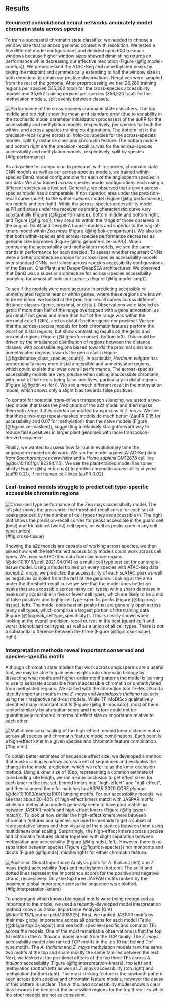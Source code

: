 ## Results

### Recurrent convolutional neural networks accurately model chromatin state across species

To train a successful chromatin state classifier, we needed to choose a window size that balanced genomic context with resolution.
We tested a few different model configurations and decided upon 600 basepair windows because higher window sizes showed diminishing returns on performance while decreasing our effective resolution (Figure {@fig:model-configs}).
We preprocessed the ATAC-Seq and unmethylated peaks by taking the midpoint and symmetrically extending to half the window size in both directions to obtain our postive observations.
Negatives were sampled from the rest of the genome.
After preprocessing we had 26,280 training regions per species (315,360 total) for the cross-species accessibility models and 35,652 training regions per species  (356,520 total) for the methylation models, split evenly between classes.

![Performance of the cross-species chromatin state classifiers. The top middle and top right show the mean and standard error (due to variability in the stochastic model parameter initialization processes) of the auPR for the accessibility and methylation models, respectively, per species for both the within- and across-species training configurations. The bottom left is the precision-recall curve across all hold-out species for the across-species models, split by distance class and chromatin feature. The bottom middle and bottom right are the precision-recall curves for the across-species accessibility and methylation models, respectively, split by species.](images/fig1.png){#fig:performance}

As a baseline for comparison to previous, within-species, chromatin state CNN models as well as our across-species models, we trained within-species DanQ model configurations for each of the angiosperm species in our data.
We also trained across-species model configurations each using a different species as a test set.
Generally, we observed that a given across-species model has a comparable, if not superior, area under the precision-recall curve (auPR) to the within-species model (Figure {@fig:performance}, top middle and top right).
While the across-species accessibility model auPR and areas under the receiver operating characteristic curve vary substantially (Figure {@fig:performance}, bottom middle and bottom right, and Figure {@fig:roc}), they are also within the range of those observed in the original DanQ and DeepSEA human models and superior to the bag-of-kmers model within _Zea mays_ (Figure {@fig:bok-comparison}).
We also see that both within-species and across-species performance decreases as genome size increases (Figure {@fig:genome-size-auPR}).
When comparing the accessibility and methylation models, we see the same trends in performance for each species.
To assess whether recurrent CNNs were a better architecture choice for across-species accessibility models over standard CNNs, we trained across-species accessibility configurations of the Basset, CharPlant, and DeeperDeepSEA architectures.
We observed that DanQ was a superior architecture for across-species accessibility modeling for almost all hold-out species (Figure {@fig:model-cmp}).

To see if the models were more accurate in predicting accessible or unmethylated regions near or within genes, where these regions are known to be enriched, we looked at the precision-recall curves across different distance classes (genic, proximal, or distal).
Observations were labeled as genic if more than half of the range overlapped with a gene annotation, as proximal if not genic and more than half of the range was within the proximal cutoff (2kb), and as distal if neither genic nor proximal.
We see that the across-species models for both chromatin features perform the worst on distal regions, but show contrasting results on the genic and proximal regions (Figure {@fig:performance}, bottom left).
This could be driven by the imbalanced distribution of regions between the distance classes, with accessible regions biased towards the proximal class and unmethylated regions towards the genic class (Figure {@fig:distance_class_species_count}).
In particular, _Hordeum vulgare_ has proportionally many more distal accessible and unmethylated regions, which could explain the lower overall performance.
The across-species accessibility models are very precise when calling inaccessible chromatin, with most of the errors being false-positives, particularly in distal regions (Figure {@fig:fdr-vs-for}).
We see a much different result in the methylation model, which shows only a slight bias towards false positives.

To control for potential _trans_-driven transposon silencing, we tested a two-step model that takes the predictions of the a2z model and then masks them with zeros if they overlap annotated transposons in _Z. mays_.
We see that these two-step repeat-masked models do much better (ΔauPR 0.15 for accessibility and 0.07 for methylation) than the naive models (Figure {@fig:maize-masked}), suggesting a relatively straightforward way to reduce false positives in larger plant genomes with more transposon-derived sequence.

Finally, we wanted to assess how far out in evolutionary time the angiosperm model could work.
We ran the model against ATAC-Seq data from _Saccharomyces cerevisiae_ and a _Homo sapiens_ GM12878 cell line [@doi:10.1101/gr.192294.115].
We see the plant-trained model has some ability (Figure {@fig:euk-cmp}) to predict chromatin accessibility in yeast (auPR 0.21), if not human cell-lines (auPR 0.02).

### Leaf-trained models struggle to predict cell type-specific accessible chromatin regions

![Cross-cell type performance of the _Zea mays_ accessibility model. The left plot shows the area under the threshold-recall curve for each set of peaks grouped by the number of cell types they are accessible in. The right plot shows the precision-recall curves for peaks accessible in the guard cell (best) and trichoblast (worst) cell types, as well as peaks open in any cell type (union).](images/fig2.png){#fig:cross-tissue}

Knowing the a2z models are capable of working across species, we then asked how well the leaf-trained accessibility models could work across cell types.
We used scATAC-Seq data from six maize organs [@doi:10.1016/j.cell.2021.04.014] as a multi-cell type test set for our single-tissue model.
Using a model trained on every species with ATAC-seq data except _Z. mays_, we predicted the accessibility of each scATAC peak as well as negatives sampled from the rest of the genome.
Looking at the area under the threshold-recall curve we see that the model does better on peaks that are accessible across many cell types, with a sharp decrease in peaks only accessible in five or fewer cell types, which are likely to be a mix of false positives and highly cell type-specific peaks (Figure {@fig:cross-tissue}, left).
The model does best on peaks that are generally open across many cell types, which comprise a largest portion of the training data (Figure {@fig:peak_celltype_specificity}).
This is clearly shown when looking at the overall precision-recall curves in the best (guard cell) and worst (trichoblast) cell types, as well as a union of all cell types.
There is not a substantial difference between the three (Figure {@fig:cross-tissue}, right).

### Interpretation methods reveal important conserved and species-specific motifs

Although chromatin state models that work across angiosperms are a useful tool, we may be able to gain new insights into chromatin biology by dissecting what motifs and higher-order motif patterns the model is learning to use to separate accessible from inaccessible chromatin or unmethylated from methylated regions.
We started with the attribution tool TF-MoDISco to identify important motifs in the _Z. mays_ and _Arabidopsis thaliana_ test sets using their respective held-out models.
While TF-MoDISco qualitatively identified many important motifs (Figure {@fig:tf-modisco}), most of them ranked similarly by attribution score and therefore could not be quantitatively compared in terms of effect size or importance relative to each other.

![Multidimensional scaling of the high-effect medoid kmer distance matrix across all species and chromatin feature model combinations. Each point is a high-effect kmer in a given species and chromatin feature combination.](images/fig4.png){#fig:mds}

To obtain better estimates of sequence effect size, we developed a method that masks sliding windows across a set of sequences and evaluates the change in the model prediction, which we refer to as the kmer occlusion method.
Using a kmer size of 10bp, representing a common estimate of core binding site length, we ran a kmer occlusion to get effect sizes for each kmer in the test set, binned kmers into "high-effect" and "null-effect", and then scanned them for matches to JASPAR 2020 CORE _plantae_ [@doi:10.1093/nar/gkz1001] binding motifs.
For our accessibility models, we see that about 20-40% of high-effect kmers match with JASPAR motifs while our methylation models generally seem to have poor matching between JASPAR motifs and high-effect kmers (Figure {@fig:jaspar-match}).
To look at how similar the high-effect kmers were between chromatin features and species, we used k-medoids to get a subset of representative kmers and then visualized the distances between them using multidimensional scaling.
Surprisingly, the high-effect kmers across species and chromatin features cluster together, with slight separation between methylation and accessibility (Figure {@fig:mds}, left).
However, there is no separation between species (Figure {@fig:mds-species}) nor monocots and dicots (Figure {@fig:mds}, middle/right) for either chromatin feature.

![Positional Global Importance Analysis plots for _A. thaliana_ (left) and _Z. mays_ (right) accessibility (top) and methylation (bottom). The solid and dotted lines represent the importance scores for the positive and negative strand, respectively. Only the top three JASPAR motifs ranked by the maximum global importance across the sequence were plotted.](images/fig3.png){#fig:interpretation-kmers}

To understand which known biological motifs were being recognized as important to the model, we used a recently-developed model interpretation method known as Global Importance Analysis (GIA) [@doi:10.1371/journal.pcbi.1008925].
First, we ranked JASPAR motifs by their max global importance across all positions for each model (Table {@tbl:gia-top10-jaspar}) and see both species-specific and common TFs across the models.
One of the most remarkable observations is that the top 10 motifs in the _A. thaliana_ model are all from the TCP family.
The _Z. mays_ accessibility model also ranked TCP motifs in the top 10 but behind Dof-type motifs.
The _A. thaliana_ and _Z. mays_ methylation models rank the same two motifs at the top and share mostly the same families between the rest.
Next, we looked at the positional effects of the top three TFs across _A. thaliana_ accessibility (Figure {@fig:interpretation-kmers}, top left) and methylation (bottom left) as well as _Z. mays_ accessibility (top right) and methylation (bottom right).
The most striking feature is the sawtooth pattern seen across both species and chromatin feature models, however the cause of this pattern is unclear.
The _A. thaliana_ accessibility model shows a clear bias towards the center of the accessible regions for the top three TFs while the other models are not as consistent.
